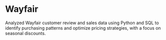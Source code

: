 # Wayfair
Analyzed Wayfair customer review and sales data using Python and SQL to identify purchasing patterns and optimize pricing strategies, with a focus on seasonal discounts.
